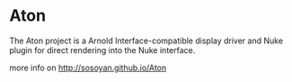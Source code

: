 Aton
===
The Aton project is a Arnold Interface-compatible display driver
and Nuke plugin for direct rendering into the Nuke interface.

more info on
http://sosoyan.github.io/Aton
